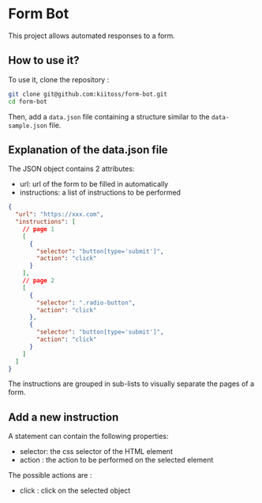 # Form Bot

This project allows automated responses to a form.

## How to use it?

To use it, clone the repository :

```sh
git clone git@github.com:kiitoss/form-bot.git
cd form-bot
```

Then, add a `data.json` file containing a structure similar to the `data-sample.json` file.

## Explanation of the data.json file

The JSON object contains 2 attributes:

- url: url of the form to be filled in automatically
- instructions: a list of instructions to be performed

```json
{
  "url": "https://xxx.com",
  "instructions": [
    // page 1
    [
      {
        "selector": "button[type='submit']",
        "action": "click"
      }
    ],
    // page 2
    [
      {
        "selector": ".radio-button",
        "action": "click"
      },
      {
        "selector": "button[type='submit']",
        "action": "click"
      }
    ]
  ]
}
```

The instructions are grouped in sub-lists to visually separate the pages of a form.

## Add a new instruction

A statement can contain the following properties:

- selector: the css selector of the HTML element
- action : the action to be performed on the selected element

The possible actions are :

- click : click on the selected object
